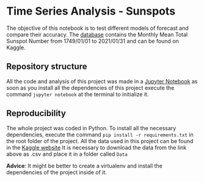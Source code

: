 # Time Series Analysis - Sunspots

The objective of this notebook is to test different models of forecast and compare their accuracy. The [database](https://www.kaggle.com/datasets/robervalt/sunspots?resource=download) contains the Monthly Mean Total Sunspot Number from 1749/01/01 to 2021/01/31 and can be found on Kaggle.

## Repository structure
All the code and analysis of this project was made in a [Jupyter Notebook](http://jupyter.org/) as soon as you install all the dependencies of this project execute the command `jupyter notebook` at the terminal to initialize it. 

## Reproducibility 
The whole project was coded in Python. To install all the necessary dependencies, execute the command `pip install -r requirements.txt`  in the root folder of the project. 
All the data used in this project can be found in the [Kaggle website](https://www.kaggle.com/datasets/robervalt/sunspots?resource=download)
It is necessary to download the data from the link above as .csv and place it in a folder called `Data`

**Advice**: It might be better to create a virtualenv and install the dependencies of the project inside of it. 